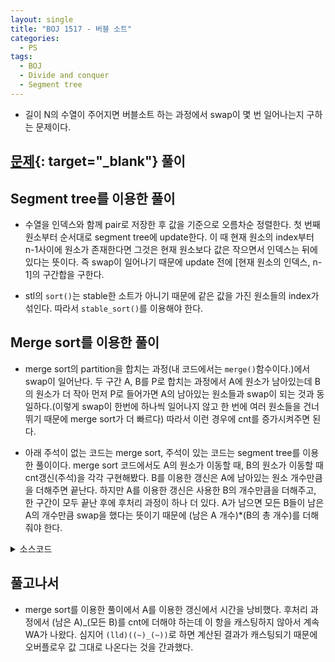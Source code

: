 ```yaml
---
layout: single
title: "BOJ 1517 - 버블 소트"
categories:
  - PS
tags:
  - BOJ
  - Divide and conquer
  - Segment tree
---
```


- 길이 N의 수열이 주어지면 버블소트 하는 과정에서 swap이 몇 번 일어나는지 구하는 문제이다.

## [문제](https://www.acmicpc.net/problem/1517){: target="\_blank"} 풀이

## Segment tree를 이용한 풀이

- 수열을 인덱스와 함께 pair로 저장한 후 값을 기준으로 오름차순 정렬한다. 첫 번째 원소부터 순서대로 segment tree에 update한다. 이 때 현재 원소의 index부터 n-1사이에 원소가 존재한다면 그것은 현재 원소보다 값은 작으면서 인덱스는 뒤에 있다는 뜻이다. 즉 swap이 일어나기 때문에 update 전에 [현재 원소의 인덱스, n-1]의 구간합을 구한다.

- stl의 `sort()`는 stable한 소트가 아니기 때문에 같은 값을 가진 원소들의 index가 섞인다. 따라서 `stable_sort()`를 이용해야 한다.

## Merge sort를 이용한 풀이

- merge sort의 partition을 합치는 과정(내 코드에서는 `merge()`함수이다.)에서 swap이 일어난다. 두 구간 A, B를 P로 합치는 과정에서 A에 원소가 남아있는데 B의 원소가 더 작아 먼저 P로 들어가면 A의 남아있는 원소들과 swap이 되는 것과 동일하다.(이렇게 swap이 한번에 하나씩 일어나지 않고 한 번에 여러 원소들을 건너뛰기 때문에 merge sort가 더 빠르다) 따라서 이런 경우에 cnt를 증가시켜주면 된다.

- 아래 주석이 없는 코드는 merge sort, 주석이 있는 코드는 segment tree를 이용한 풀이이다. merge sort 코드에서도 A의 원소가 이동할 때, B의 원소가 이동할 때 cnt갱신(주석)을 각각 구현해봤다. B를 이용한 갱신은 A에 남아있는 원소 개수만큼을 더해주면 끝난다. 하지만 A를 이용한 갱신은 사용한 B의 개수만큼을 더해주고, 한 구간이 모두 끝난 후에 후처리 과정이 하나 더 있다. A가 남으면 모든 B들이 남은 A의 개수만큼 swap을 했다는 뜻이기 때문에 (남은 A 개수)\*(B의 총 개수)를 더해줘야 한다.

<details markdown="1">
<summary>소스코드</summary>

```cpp
#include<bits/stdc++.h>
using namespace std;
typedef vector<int> vi;
typedef long long int lld;

lld cnt;

int mid(int s, int e){return (s+e)>>1;}
void mergesort(vi& p, int s, int e);
void merge(vi& p, int s, int mid, int e);

int main()
{
	ios::sync_with_stdio(false);
	cin.tie(0);
	int n;
	cin>>n;
	vi p(n);
	for(auto& i:p) cin>>i;
	mergesort(p, 0, n-1);
	cout<<cnt;
}

void mergesort(vi& p, int s, int e){
	if(s==e) return;
	mergesort(p, s, mid(s, e));
	mergesort(p, mid(s, e)+1, e);
	merge(p, s, mid(s, e), e);
}

void merge(vi& p, int s, int mid, int e){
	int aidx=s, bidx=mid+1, idx=0;
	vi t(e-s+1);
	while(aidx!=mid+1 && bidx!=e+1){
		if(p[aidx]<=p[bidx]){
			t[idx++]=p[aidx++];
			cnt+=bidx-mid-1;
		}
		else{
			t[idx++]=p[bidx++];
			//cnt+=mid-aidx+1;
		}
	}
	if(aidx!=mid+1){
		cnt+=(lld)(e-mid)*(mid-aidx+1);
		for(;aidx!=mid+1;) t[idx++]=p[aidx++];
	}
	else for(;bidx!=e+1;) t[idx++]=p[bidx++];
	for(int i=0;i<idx;i++) p[i+s]=t[i];
}

// #include<bits/stdc++.h>
// using namespace std;
// typedef vector<int> vi;
// typedef long long int lld;
// typedef pair<int, int> pii;

// bool compare(pii p1, pii p2){return p1.first<p2.first;}
// int mid(int s, int e){return (s+e)>>1;}
// void update(vi& st, int tidx, int s, int e, int nidx, int diff);
// int query(vi& st, int tidx, int s, int e, int fl, int fr);

// int main()
// {
// 	ios::sync_with_stdio(false);
// 	cin.tie(0);
// 	int n, sz=1;
// 	cin>>n;
// 	for(;sz<n;sz*=2);
// 	vi st(2*sz, 0);
// 	vector<pii> pairs;
// 	for(int i=0;i<n;i++){
// 		int t;
// 		cin>>t;
// 		pairs.push_back({t, i});
// 	}
// 	stable_sort(pairs.begin(), pairs.end(), compare);
// 	lld cnt=0;
// 	for(int i=0;i<n;i++){
// 		cnt+=query(st, 1, 0, n-1, pairs[i].second, n-1);
// 		update(st, 1, 0, n-1, pairs[i].second, 1);
// 	}
// 	cout<<cnt;
// }

// void update(vi& st, int tidx, int s, int e, int nidx, int diff){
// 	if(s>nidx || e<nidx) return;
// 	st[tidx]+=diff;
// 	if(s!=e){
// 		update(st, tidx*2, s, mid(s, e), nidx, diff);
// 		update(st, tidx*2+1, mid(s, e)+1, e, nidx, diff);
// 	}
// }

// int query(vi& st, int tidx, int s, int e, int fl, int fr){
// 	if(s>fr || e<fl) return 0;
// 	if(s>=fl && e<=fr) return st[tidx];
// 	return query(st, tidx*2, s, mid(s, e), fl, fr)+query(st, tidx*2+1, mid(s, e)+1, e, fl, fr);
// }

```

</details>

## 풀고나서

- merge sort를 이용한 풀이에서 A를 이용한 갱신에서 시간을 낭비했다. 후처리 과정에서 (남은 A)_(모든 B)를 cnt에 더해야 하는데 이 항을 캐스팅하지 않아서 계속 WA가 나왔다. 심지어 `(lld)((~)_(~))`로 하면 계산된 결과가 캐스팅되기 때문에 오버플로우 값 그대로 나온다는 것을 간과했다.
